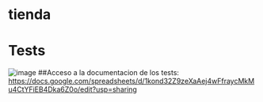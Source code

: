 # tienda
# Tests
![image](https://github.com/ig-pi-cab/tienda/assets/103335146/2e5220c8-407c-4436-97ab-86380c2c02f4)
##Acceso a la documentacion de los tests:
https://docs.google.com/spreadsheets/d/1kond32Z9zeXaAej4wFfraycMkMu4CtYFiEB4Dka6Z0o/edit?usp=sharing

